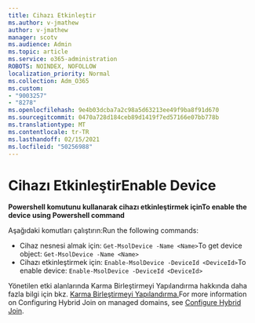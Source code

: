 ```yaml
---
title: Cihazı Etkinleştir
ms.author: v-jmathew
author: v-jmathew
manager: scotv
ms.audience: Admin
ms.topic: article
ms.service: o365-administration
ROBOTS: NOINDEX, NOFOLLOW
localization_priority: Normal
ms.collection: Adm_O365
ms.custom:
- "9003257"
- "8278"
ms.openlocfilehash: 9e4b03dcba7a2c98a5d63213ee49f9ba8f91d670
ms.sourcegitcommit: 0470a728d184ceb89d1419f7ed57166e07bb778b
ms.translationtype: MT
ms.contentlocale: tr-TR
ms.lasthandoff: 02/15/2021
ms.locfileid: "50256988"
---
```

# <a name="enable-device"></a><span data-ttu-id="c3ac3-102">Cihazı Etkinleştir</span><span class="sxs-lookup"><span data-stu-id="c3ac3-102">Enable Device</span></span>

<span data-ttu-id="c3ac3-103">**Powershell komutunu kullanarak cihazı etkinleştirmek için**</span><span class="sxs-lookup"><span data-stu-id="c3ac3-103">**To enable the device using Powershell command**</span></span>

<span data-ttu-id="c3ac3-104">Aşağıdaki komutları çalıştırın:</span><span class="sxs-lookup"><span data-stu-id="c3ac3-104">Run the following commands:</span></span>

- <span data-ttu-id="c3ac3-105">Cihaz nesnesi almak için: `Get-MsolDevice -Name <Name>`</span><span class="sxs-lookup"><span data-stu-id="c3ac3-105">To get device object: `Get-MsolDevice -Name <Name>`</span></span>
- <span data-ttu-id="c3ac3-106">Cihazı etkinleştirmek için: `Enable-MsolDevice -DeviceId <DeviceId>`</span><span class="sxs-lookup"><span data-stu-id="c3ac3-106">To enable device: `Enable-MsolDevice -DeviceId <DeviceId>`</span></span>

<span data-ttu-id="c3ac3-107">Yönetilen etki alanlarında Karma Birleştirmeyi Yapılandırma hakkında daha fazla bilgi için bkz. [Karma Birleştirmeyi Yapılandırma.](https://docs.microsoft.com/azure/active-directory/devices/hybrid-azuread-join-managed-domains)</span><span class="sxs-lookup"><span data-stu-id="c3ac3-107">For more information on Configuring Hybrid Join on managed domains, see [Configure Hybrid Join](https://docs.microsoft.com/azure/active-directory/devices/hybrid-azuread-join-managed-domains).</span></span>
